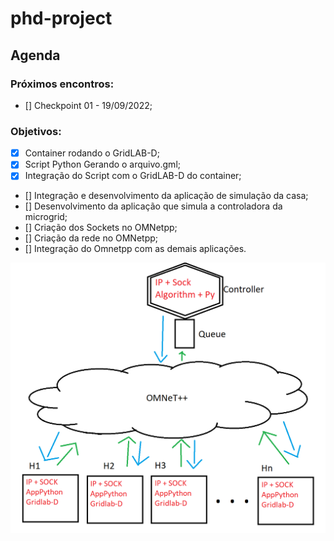 # phd-project

## Agenda

### Próximos encontros:
- [] Checkpoint 01 - 19/09/2022;

### Objetivos:

- [x] Container rodando o GridLAB-D;
- [x] Script Python Gerando o arquivo.gml;
- [x] Integração do Script com o GridLAB-D do container;
- [] Integração e desenvolvimento da aplicação de simulação da casa;
- [] Desenvolvimento da aplicação que simula a controladora da microgrid;
- [] Criação dos Sockets no OMNetpp;
- [] Criação da rede no OMNetpp;
- [] Integração do Omnetpp com as demais aplicações.

![Arquitetura](./img/architecture-v-01.png)
